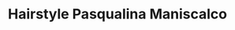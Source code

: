 ---
title: "Hairstyle Pasqualina Maniscalco"
url: /wiesbaden/hairstyle-pasqualina-maniscalco/
shop: Friseur
---